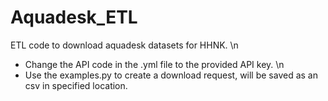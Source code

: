 # Aquadesk_ETL
ETL code to download aquadesk datasets for HHNK. \n
- Change the API code in the .yml file to the provided API key. \n
- Use the examples.py to create a download request, will be saved as an csv in specified location.
